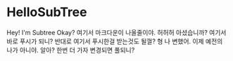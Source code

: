 # HelloSubTree
Hey! I'm Subtree Okay?
여기서 마크다운이 나올줄이야. 허허허 아셨습니까?
여기서 바로 푸시가 되니?
반대로 여기서 푸시한걸 받는것도 될껄?
형 나 변했어. 이제 예전의 나가 아니야. 알아?
한번 더 가자
변경되면 풀되니?